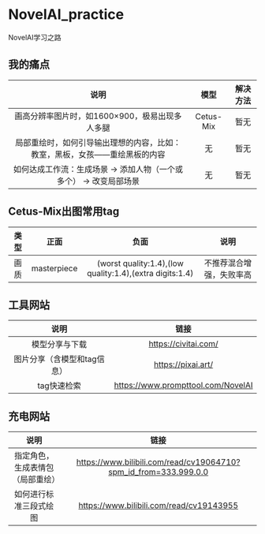 # NovelAI_practice
NovelAI学习之路

## 我的痛点
| 说明 | 模型 | 解决方法 |
| :---: | :---: |:---: |
| 画高分辨率图片时，如1600×900，极易出现多人多腿 | Cetus-Mix | 暂无 |
| 局部重绘时，如何引导输出理想的内容，比如：教室，黑板，女孩——重绘黑板的内容 | 无 | 暂无 |
| 如何达成工作流：生成场景 -> 添加人物（一个或多个） -> 改变局部场景 | 无 | 暂无 |

## Cetus-Mix出图常用tag
| 类型 | 正面 | 负面 | 说明 |
| :---: | :---: | :---: | :---: |
| 画质 | masterpiece | (worst quality:1.4),(low quality:1.4),(extra digits:1.4) | 不推荐混合增强，失败率高 |

## 工具网站
| 说明 | 链接 |
| :---: | :---: |
| 模型分享与下载 | https://civitai.com/ |
| 图片分享（含模型和tag信息）| https://pixai.art/ |
| tag快速检索 | https://www.prompttool.com/NovelAI |

## 充电网站
| 说明 | 链接 |
| :---: | :---: |
| 指定角色，生成表情包（局部重绘） | https://www.bilibili.com/read/cv19064710?spm_id_from=333.999.0.0 |
| 如何进行标准三段式绘图 | https://www.bilibili.com/read/cv19143955 |
